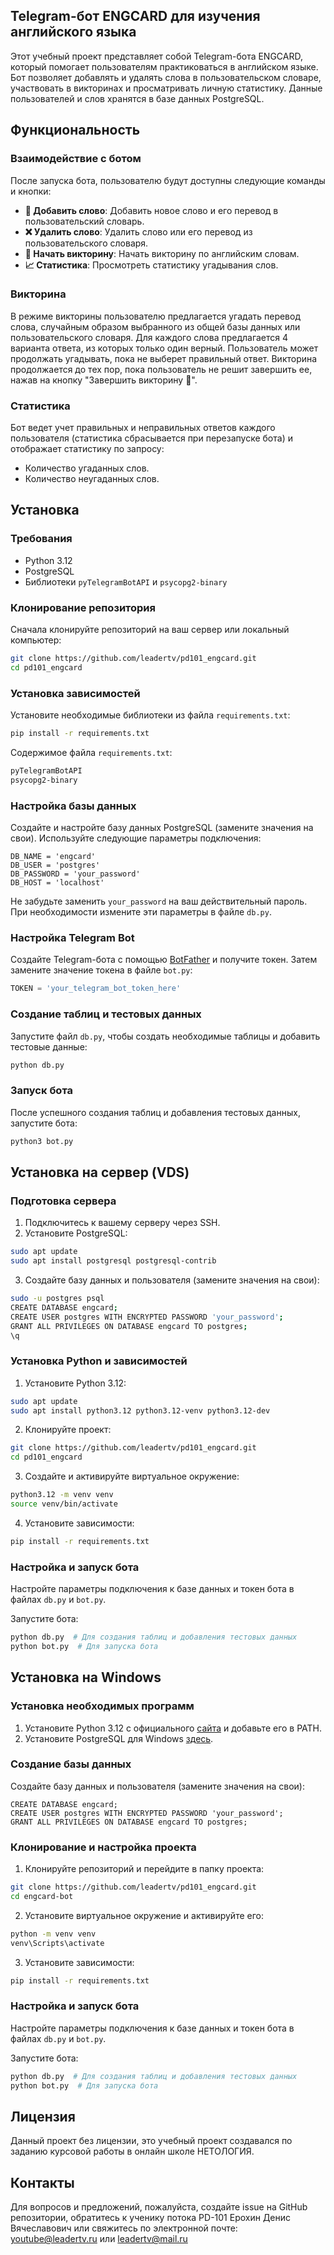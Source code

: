 ## Telegram-бот ENGCARD для изучения английского языка

Этот учебный проект представляет собой Telegram-бота ENGCARD, который помогает пользователям практиковаться в английском языке. Бот позволяет добавлять и удалять слова в пользовательском словаре, участвовать в викторинах и просматривать личную статистику. Данные пользователей и слов хранятся в базе данных PostgreSQL.

## Функциональность

### Взаимодействие с ботом
После запуска бота, пользователю будут доступны следующие команды и кнопки:

- **📗 Добавить слово**: Добавить новое слово и его перевод в пользовательский словарь.
- **❌ Удалить слово**: Удалить слово или его перевод из пользовательского словаря.
- **🎲 Начать викторину**: Начать викторину по английским словам.
- **📈 Статистика**: Просмотреть статистику угадывания слов.

### Викторина
В режиме викторины пользователю предлагается угадать перевод слова, случайным образом выбранного из общей базы данных или пользовательского словаря. Для каждого слова предлагается 4 варианта ответа, из которых только один верный. Пользователь может продолжать угадывать, пока не выберет правильный ответ. Викторина продолжается до тех пор, пока пользователь не решит завершить ее, нажав на кнопку "Завершить викторину 🚫".

### Статистика
Бот ведет учет правильных и неправильных ответов каждого пользователя (статистика сбрасывается при перезапуске бота) и отображает статистику по запросу:

- Количество угаданных слов.
- Количество неугаданных слов.

## Установка

### Требования

- Python 3.12
- PostgreSQL
- Библиотеки `pyTelegramBotAPI` и `psycopg2-binary`

### Клонирование репозитория

Сначала клонируйте репозиторий на ваш сервер или локальный компьютер:

```sh
git clone https://github.com/leadertv/pd101_engcard.git
cd pd101_engcard
```

### Установка зависимостей

Установите необходимые библиотеки из файла `requirements.txt`:

```sh
pip install -r requirements.txt
```

Содержимое файла `requirements.txt`:

```txt
pyTelegramBotAPI
psycopg2-binary
```

### Настройка базы данных

Создайте и настройте базу данных PostgreSQL (замените значения на свои). Используйте следующие параметры подключения:

```plaintext
DB_NAME = 'engcard'
DB_USER = 'postgres'
DB_PASSWORD = 'your_password'
DB_HOST = 'localhost'
```

Не забудьте заменить `your_password` на ваш действительный пароль. При необходимости измените эти параметры в файле `db.py`.

### Настройка Telegram Bot

Создайте Telegram-бота с помощью [BotFather](https://t.me/BotFather) и получите токен. Затем замените значение токена в файле `bot.py`:

```python
TOKEN = 'your_telegram_bot_token_here'
```

### Создание таблиц и тестовых данных

Запустите файл `db.py`, чтобы создать необходимые таблицы и добавить тестовые данные:

```sh
python db.py
```

### Запуск бота

После успешного создания таблиц и добавления тестовых данных, запустите бота:

```sh
python3 bot.py
```

## Установка на сервер (VDS)

### Подготовка сервера

1. Подключитесь к вашему серверу через SSH.
2. Установите PostgreSQL:

```sh
sudo apt update
sudo apt install postgresql postgresql-contrib
```

3. Создайте базу данных и пользователя (замените значения на свои):

```sh
sudo -u postgres psql
CREATE DATABASE engcard;
CREATE USER postgres WITH ENCRYPTED PASSWORD 'your_password';
GRANT ALL PRIVILEGES ON DATABASE engcard TO postgres;
\q
```

### Установка Python и зависимостей

1. Установите Python 3.12:

```sh
sudo apt update
sudo apt install python3.12 python3.12-venv python3.12-dev
```

2. Клонируйте проект:

```sh
git clone https://github.com/leadertv/pd101_engcard.git
cd pd101_engcard
```

3. Создайте и активируйте виртуальное окружение:

```sh
python3.12 -m venv venv
source venv/bin/activate
```

4. Установите зависимости:

```sh
pip install -r requirements.txt
```

### Настройка и запуск бота

Настройте параметры подключения к базе данных и токен бота в файлах `db.py` и `bot.py`.

Запустите бота:

```sh
python db.py  # Для создания таблиц и добавления тестовых данных
python bot.py  # Для запуска бота
```

## Установка на Windows

### Установка необходимых программ

1. Установите Python 3.12 с официального [сайта](https://www.python.org/) и добавьте его в PATH.
2. Установите PostgreSQL для Windows [здесь](https://www.postgresql.org/download/windows/).

### Создание базы данных

Создайте базу данных и пользователя (замените значения на свои):

```plaintext
CREATE DATABASE engcard;
CREATE USER postgres WITH ENCRYPTED PASSWORD 'your_password';
GRANT ALL PRIVILEGES ON DATABASE engcard TO postgres;
```

### Клонирование и настройка проекта

1. Клонируйте репозиторий и перейдите в папку проекта:

```sh
git clone https://github.com/leadertv/pd101_engcard.git
cd engcard-bot
```

2. Установите виртуальное окружение и активируйте его:

```sh
python -m venv venv
venv\Scripts\activate
```

3. Установите зависимости:

```sh
pip install -r requirements.txt
```

### Настройка и запуск бота

Настройте параметры подключения к базе данных и токен бота в файлах `db.py` и `bot.py`.

Запустите бота:

```sh
python db.py  # Для создания таблиц и добавления тестовых данных
python bot.py  # Для запуска бота
```

## Лицензия

Данный проект без лицензии, это учебный проект создавался по заданию курсовой работы в онлайн школе НЕТОЛОГИЯ.

## Контакты

Для вопросов и предложений, пожалуйста, создайте issue на GitHub репозитории, обратитесь к ученику потока PD-101 Ерохин Денис Вячеславович или свяжитесь по электронной почте: youtube@leadertv.ru или leadertv@mail.ru
